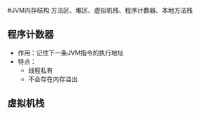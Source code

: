 #JVM内存结构
方法区、堆区、虚拟机栈、程序计数器、本地方法栈

## 程序计数器
- 作用：记住下一条JVM指令的执行地址
- 特点：
	- 	线程私有
	- 	不会存在内存溢出

## 虚拟机栈